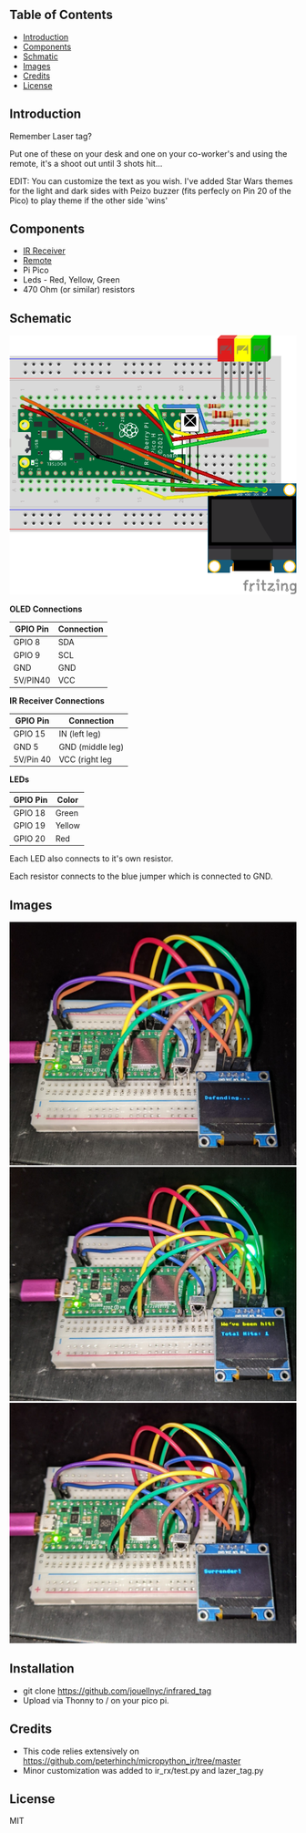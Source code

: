 ## Table of Contents
- [Introduction](#introduction)
- [Components](#Components)
- [Schmatic](#schematic)
- [Images](#images)
- [Credits](#credits)
- [License](#license)

## Introduction

Remember Laser tag?  

Put one of these on your desk and one on your co-worker's and using the remote, it's a shoot out until 3 shots hit...

EDIT: You can customize the text as you wish. I've added Star Wars themes for the light and dark sides with Peizo buzzer (fits perfecly on Pin 20 of the Pico) to play theme if the other side 'wins'

## Components
- [IR Receiver](https://www.amazon.com/gp/product/B06XYNDRGF)
- [Remote](https://www.amazon.com/gp/product/B0C7BPJYH1/)
- Pi Pico
- Leds - Red, Yellow, Green
- 470 Ohm (or similar) resistors


## Schematic 
![Fritzing](images/ir_tag_sketch.png)

**OLED Connections**

| GPIO Pin | Connection|
| -------- | --------- |
| GPIO 8   | SDA       |
| GPIO 9   | SCL       |
| GND      | GND       |
| 5V/PIN40 | VCC       |  

**IR Receiver Connections**

| GPIO Pin | Connection|
| -------- | --------- |
| GPIO 15  | IN  (left leg) |
| GND 5    | GND (middle leg) |
| 5V/Pin 40| VCC (right leg|

**LEDs**

| GPIO Pin | Color     |
| -------- | --------- |
| GPIO 18  | Green     |
| GPIO 19  | Yellow    |
| GPIO 20  | Red       |

Each LED also connects to it's own resistor.  

Each resistor connects to the blue jumper which is connected to GND. 



## Images 
![Action 1](images/LT1.jpg)
![Action 2](images/LT4.jpg)
![Action 3](images/LT2.jpg)


## Installation
- git clone https://github.com/jouellnyc/infrared_tag  
- Upload via Thonny to / on your pico pi.


## Credits
- This code relies extensively on https://github.com/peterhinch/micropython_ir/tree/master
- Minor customization was added to ir_rx/test.py and lazer_tag.py

## License 
MIT  
